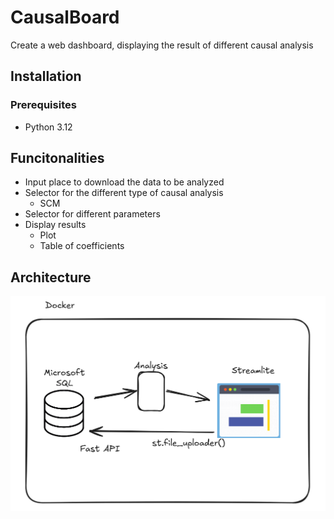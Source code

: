 # CausalBoard
Create a web dashboard, displaying the result of different causal analysis

## Installation

### Prerequisites

- Python 3.12

## Funcitonalities
- Input place to download the data to be analyzed
- Selector for the different type of causal analysis
    - SCM
- Selector for different parameters
- Display results
    - Plot
    - Table of coefficients

## Architecture

![architecture](assets\architecture.png)
